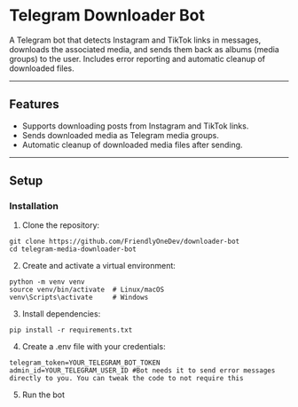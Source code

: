 # Telegram Downloader Bot

A Telegram bot that detects Instagram and TikTok links in messages, downloads the associated media, and sends them back as albums (media groups) to the user. Includes error reporting and automatic cleanup of downloaded files.

---

## Features

- Supports downloading posts from Instagram and TikTok links.
- Sends downloaded media as Telegram media groups.
- Automatic cleanup of downloaded media files after sending.

---

## Setup
### Installation

1. Clone the repository:
```
git clone https://github.com/FriendlyOneDev/downloader-bot
cd telegram-media-downloader-bot
```

2. Create and activate a virtual environment:
```
python -m venv venv
source venv/bin/activate  # Linux/macOS
venv\Scripts\activate     # Windows
```
3. Install dependencies:
```
pip install -r requirements.txt
```
4. Create a .env file with your credentials:
```
telegram_token=YOUR_TELEGRAM_BOT_TOKEN
admin_id=YOUR_TELEGRAM_USER_ID #Bot needs it to send error messages directly to you. You can tweak the code to not require this
```
5. Run the bot




